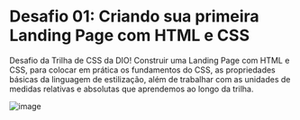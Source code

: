 # Desafio 01: Criando sua primeira Landing Page com HTML e CSS

Desafio da Trilha de CSS da DIO! Construir uma Landing Page com HTML e CSS, para colocar em prática os fundamentos do CSS,
as propriedades básicas da linguagem de estilização, além de trabalhar com as unidades de medidas relativas e absolutas que aprendemos ao longo da trilha.

![image](https://user-images.githubusercontent.com/55519539/183538055-6cce606c-7d1d-4d15-a4be-ffeb5b37c956.png)

